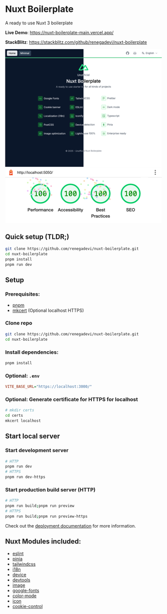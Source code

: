 # Nuxt Boilerplate

A ready to use Nuxt 3 boilerplate

**Live Demo**: https://nuxt-boilerplate-main.vercel.app/

**StackBlitz**: https://stackblitz.com/github/renegadevi/nuxt-boilerplate

![screenshot](https://raw.githubusercontent.com/renegadevi/nuxt-boilerplate/main/.github/screenshot.png)
![lighthouse](https://github.com/renegadevi/nuxt-boilerplate/blob/e806bae6efec29a19579d7cf76ef683ffe980917/.github/lighthouse.png)

## Quick setup (TLDR;)

```bash
git clone https://github.com/renegadevi/nuxt-boilerplate.git
cd nuxt-boilerplate
pnpm install
pnpm run dev
```

## Setup

### Prerequisites:

- [pnpm](https://pnpm.io/)
- [mkcert](https://github.com/FiloSottile/mkcert) (Optional localhost HTTPS)

### Clone repo

```bash
git clone https://github.com/renegadevi/nuxt-boilerplate.git
cd nuxt-boilerplate
```

### Install dependencies:

```bash
pnpm install
```

### Optional: `.env`

```ini
VITE_BASE_URL="https://localhost:3000/"
```

### Optional: Generate certificate for HTTPS for localhost

```bash
# mkdir certs
cd certs
mkcert localhost
```

## Start local server

### Start development server

```bash
# HTTP
pnpm run dev
# HTTPS
pnpm run dev-https
```

### Start production build server (HTTP)

```bash
# HTTP
pnpm run build;pnpm run preview
# HTTPS
pnpm run build;pnpm run preview-https
```

Check out the [deployment documentation](https://nuxt.com/docs/getting-started/deployment) for more information.

## Nuxt Modules included:

- [eslint](https://nuxt.com/modules/eslint)
- [pinia](https://nuxt.com/modules/pinia)
- [tailwindcss](https://nuxt.com/modules/tailwindcss)
- [i18n](https://nuxt.com/modules/i18n)
- [device](https://nuxt.com/modules/device)
- [devtools](https://nuxt.com/modules/devtools)
- [image](https://nuxt.com/modules/image)
- [google-fonts](https://nuxt.com/modules/google-fonts)
- [color-mode](https://nuxt.com/modules/color-mode)
- [icon](https://nuxt.com/modules/icon)
- [cookie-control](https://nuxt.com/modules/cookie-control)
